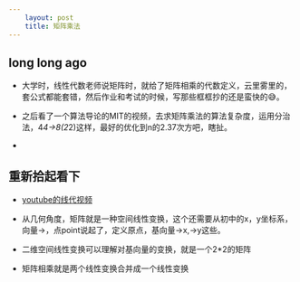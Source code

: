 ```yaml
---
    layout: post
    title: 矩阵乘法
---
```


## long long ago
- 大学时，线性代数老师说矩阵时，就给了矩阵相乘的代数定义，云里雾里的，套公式都能套错，然后作业和考试的时候，写那些框框抄的还是蛮快的😅。

- 之后看了一个算法导论的MIT的视频，去求矩阵乘法的算法复杂度，运用分治法，4*4->8(2*2)这样，最好的优化到n的2.37次方吧，瞎扯。

- 

## 重新拾起看下
- [youtube的线代视频](https://www.youtube.com/watch?v=rHLEWRxRGiM)
    
- 从几何角度，矩阵就是一种空间线性变换，这个还需要从初中的x，y坐标系，向量->，点point说起了，定义原点，基向量->x,->y这些。

- 二维空间线性变换可以理解对基向量的变换，就是一个2*2的矩阵

- 矩阵相乘就是两个线性变换合并成一个线性变换





